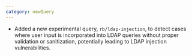 ```yaml
---
category: newQuery
---
```

* Added a new experimental query, `rb/ldap-injection`, to detect cases where user input is incorporated into LDAP queries without proper validation or sanitization, potentially leading to LDAP injection vulnerabilities.